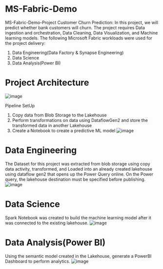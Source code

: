# MS-Fabric-Demo
MS-Fabric-Demo-Project
Customer Churn Prediction: In this project, we will predict whether bank customers will churn. The project requires Data ingestion and orchestration, Data Cleaning, Data Visualization, and Machine learning models. The following Microsoft Fabric workloads were used for the project delivery:
1. Data Engineering(Data Factory & Synapse Engineering)
2. Data Science
3. Data Analysis(Power BI)

# Project Architecture
![image](https://github.com/user-attachments/assets/89fccec6-f312-4c21-9369-2c463fbc92e6)

Pipeline SetUp
1. Copy data from Blob Storage to the Lakehouse
2. Perform transformations on data using DataflowGen2 and store the transformed data in another Lakehouse
3. Create a Notebook to create a predictive ML model
![image](https://github.com/user-attachments/assets/8c3b39ef-330f-4169-9674-c2cea2c7c8aa)

# Data Engineering
The Dataset for this project was extracted from blob storage using copy data activity, transformed, and Loaded into an already created lakehouse using dataflow gen2 that opens up the Power Query online.
On the Power query, the lakehouse destination must be specified before publishing.
![image](https://github.com/user-attachments/assets/2134063d-37bb-4dc1-9c4b-cb209a2944e5)

# Data Science
Spark Notebook was created to build the machine learning model after it was connected to the existing lakehouse. 
![image](https://github.com/user-attachments/assets/481c3f02-cf49-4709-9c46-b0257cd9b25b)

# Data Analysis(Power BI)
Using the semantic model created in the Lakehouse, generate a PowerBI Dashboard to perform analytics.
![image](https://github.com/user-attachments/assets/9219bfb1-602b-4dac-9c56-56283d63cd1e)


